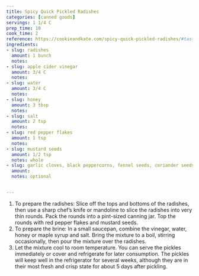 ```yaml
---
title: Spicy Quick Pickled Radishes
categories: [canned goods]
servings: 1 1/4 C
prep_time: 10
cook_time: 2
reference: https://cookieandkate.com/spicy-quick-pickled-radishes/#tasty-recipes-23578-jump-target 
ingredients:
- slug: radishes
  amount: 1 bunch
  notes:
- slug: apple cider vinegar
  amount: 3/4 C
  notes:
- slug: water
  amount: 3/4 C
  notes:
- slug: honey
  amount: 3 tbsp
  notes:
- slug: salt
  amount: 2 tsp
  notes:
- slug: red pepper flakes
  amount: 1 tsp
  notes:
- slug: mustard seeds
  amount: 1/2 tsp
  notes: whole
- slug: garlic cloves, black peppercorns, fennel seeds, coriander seeds
  amount:
  notes: optional


---
```


1. To prepare the radishes: Slice off the tops and bottoms of the radishes, then use a sharp chef’s knife or mandoline to slice the radishes into very thin rounds. Pack the rounds into a pint-sized canning jar. Top the rounds with red pepper flakes and mustard seeds.
2. To prepare the brine: In a small saucepan, combine the vinegar, water, honey or maple syrup and salt. Bring the mixture to a boil, stirring occasionally, then pour the mixture over the radishes.
3. Let the mixture cool to room temperature. You can serve the pickles immediately or cover and refrigerate for later consumption. The pickles will keep well in the refrigerator for several weeks, although they are in their most fresh and crisp state for about 5 days after pickling.
